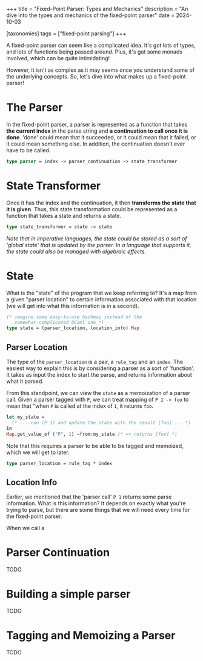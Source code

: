 +++
title = "Fixed-Point Parser: Types and Mechanics"
description = "An dive into the types and mechanics of the fixed-point parser"
date = 2024-10-03

[taxonomies]
tags = ["fixed-point parsing"]
+++

A fixed-point parser can seem like a complicated idea. It's got lots of types,
and lots of functions being passed around. Plus, it's got some monads involved,
which can be quite intimidating!

However, it isn't as complex as it may seems once you understand some of the
underlying concepts. So, let's dive into what makes up a fixed-point parser!

# The Parser

In the fixed-point parser, a parser is represented as a function that takes
**the current index** in the parse string and **a continuation to call once it
is done**.  'done' could mean that it succeeded, or it could mean that it
failed, or it could mean something else. In addition, the continuation doesn't
ever have to be called.

```ocaml
type parser = index -> parser_continuation -> state_transformer
```


# State Transformer

Once it has the index and the continuation, it then **transforms the state that
it is given**. Thus, this state transformation could be represented as a
function that takes a state and returns a state.

```ocaml
type state_transformer = state -> state
```

*Note that in imperative languages, the state could be stored as a sort of
'global state' that is updated by the parser. In a language that supports it,
the state could also be managed with algebraic effects.*


# State

What is the "state" of the program that we keep referring to? It's a map from a
given "parser location" to certain information associated with that location (we
will get into what this information is in a second).

```ocaml
(* imagine some easy-to-use hashmap instead of the
   somewhat-complicated OCaml one *)
type state = (parser_location, location_info) Map
```


## Parser Location

The type of the `parser_location` is a pair, a `rule_tag` and an `index`. The
easiest way to explain this is by considering a parser as a sort of 'function'.
It takes as input the index to start the parse, and returns information about
what it parsed.

From this standpoint, we can view the `state` as a memoization of a parser call.
Given a parser tagged with `P`, we can treat mapping of `P 1 -> foo` to mean
that "when `P` is called at the index of `1`, it returns `foo`.

```ocaml
let my_state =
  (* ... run (P 1) and update the state with the result [foo] ... *)
in
Map.get_value_of ("P", 1) ~from:my_state (* => returns [foo] *)
```

Note that this requires a parser to be able to be tagged and memoized, which we
will get to later.

```ocaml
type parser_location = rule_tag * index
```


## Location Info

Earlier, we mentioned that the 'parser call' `P 1` returns some parse
information. What is this information? It depends on exactly what you're trying
to parse, but there are some things that we will need every time for the
fixed-point parser.

When we call a 


# Parser Continuation

TODO


# Building a simple parser

TODO


# Tagging and Memoizing a Parser

TODO

